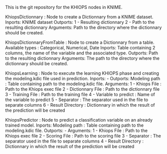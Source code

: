 This is the git repository for the KHIOPS nodes in KNIME.

KhiopsDictionnary : Node to create a Dictionnary from a KNIME dataset.
Inports: KNIME dataset
Outports: 1 - Resulting dictionnary
		  2 - Path to the resulting dictionnary
Arguments: Path to the directory where the dictionnary should be created.

KhiopsDictionnaryFromTable : Node to create a Dictionnary from a table. Available types : Categorical, Numerical, Date
Inports: Table containing 2 columns, the name of the variable and the associated type.
Outports: Path to the resulting dictionnary
Arguments: The path to the directory where the dictionnary should be created.


KhiopsLearning : Node to execute the learning KHIOPS phase and creating the modeling.kdic file used in prediction.
Inports: -
Outports: Modeling path : Table containing path to the modeling.kdic file.
Arguments:  1 - Khiops File : Path to the Khiops exec file
		    2 - Dictionnary File : Path to the dictionnary file
		    3 - Training File : Path to the training file
		    4 - Variable to predict : Name of the variable to predict
		    5 - Separator : The separator used in the file to separate columns
		    6 - Result Directory : Dictionnary in which the result of the prediction will be created
		    

KhiopsPredictor : Node to predict a classification variable on an already trained model.
Inports: Modeling path : Table containing path to the modeling.kdic file.
Outports: -
Arguments:  1 - Khiops File : Path to the Khiops exec file
		    2 - Scoring File : Path to the scoring file
		    3 - Separator : The separator used in the file to separate columns
		    4 - Result Directory : Dictionnary in which the result of the prediction will be created
